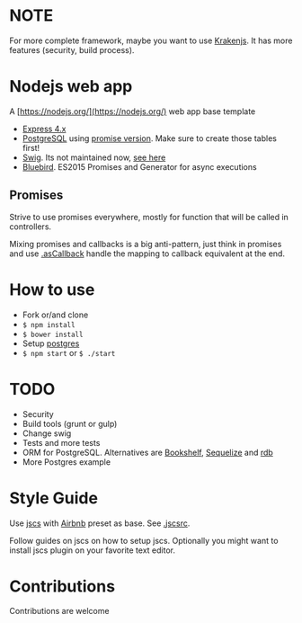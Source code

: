 
# NOTE

For more complete framework, maybe you want to use [Krakenjs](http://krakenjs.com/). It has more features (security, build process).

# Nodejs web app

A [https://nodejs.org/](https://nodejs.org/) web app base template

* [Express 4.x](http://expressjs.com/)
* [PostgreSQL](https://github.com/brianc/node-postgres) using [promise version](https://github.com/vitaly-t/pg-promise). Make sure to create those tables first!
* [Swig](http://paularmstrong.github.io/swig/). Its not maintained now, [see here](https://github.com/paularmstrong/swig/issues/628)
* [Bluebird](bluebirdjs.com). ES2015 Promises and Generator for async executions

## Promises

Strive to use promises everywhere, mostly for function that will be called in controllers.

Mixing promises and callbacks is a big anti-pattern, just think in promises and use [.asCallback](http://bluebirdjs.com/docs/api/ascallback.html) handle the mapping to callback equivalent at the end.

# How to use

* Fork or/and clone
* `$ npm install`
* `$ bower install`
* Setup [postgres](docs/working-with-postgres.md)
* `$ npm start` or `$ ./start`

# TODO

* Security
* Build tools (grunt or gulp)
* Change swig
* Tests and more tests
* ORM for PostgreSQL. Alternatives are [Bookshelf](http://bookshelfjs.org/), [Sequelize](http://docs.sequelizejs.com/en/latest/) and [rdb](https://github.com/alfateam/rdb)
* More Postgres example

# Style Guide

Use [jscs](http://jscs.info/) with [Airbnb](https://github.com/airbnb/javascript) preset as base. See [.jscsrc](.jscsrc). 

Follow guides on jscs on how to setup jscs. Optionally you might want to install jscs plugin on your favorite text editor.

# Contributions

Contributions are welcome